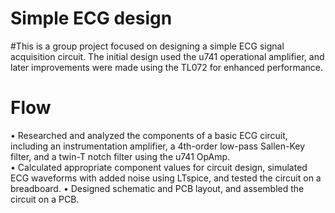 # Simple ECG design
#This is a group project focused on designing a simple ECG signal acquisition circuit. The initial design used the u741 operational amplifier, and later improvements were made using the TL072 for enhanced performance.

# Flow 
• Researched and analyzed the components of a basic ECG circuit, including an instrumentation amplifier, a 4th-order low-pass Sallen-Key filter, and a twin-T notch filter using the u741 OpAmp.<br>
• Calculated appropriate component values for circuit design, simulated ECG waveforms with added noise using LTspice, and tested the circuit on a breadboard.
• Designed schematic and PCB layout, and assembled the circuit on a PCB.
